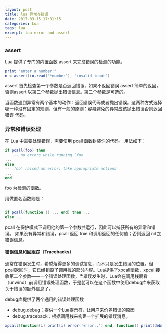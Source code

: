 ```yaml
---
layout: post
title: lua 异常与错误
date: 2017-03-15 17:31:15
categories: Lua
tags: lua  
excerpt: lua error and assert
---
```


### assert 

Lua 提供了专门的内置函数 assert 来完成错误的检测的功能。

```lua
print "enter a number:"
n = assert(io.read("*number"), "invalid input")
```

assert 首先检查第一个参数是否返回错误，如果不返回错误 assert 简单的返回，否则assert 以第二个参数抛出错误信息。第二个参数是可选的。

当函数遇到异常有两个基本的动作：返回错误代码或者抛出错误。这两种方式选择
哪一种没有固定的规则，但有一般的原则：容易避免的异常应该抛出错误否则返回错误
代码。

### 异常和错误处理

在 Lua 中需要处理错误，需要使用 pcall 函数封装你的代码。
用法如下：

```lua
if pcall(foo) then
	-- no errors while running `foo'
...
else
-- `foo' raised an error: take appropriate actions
...
end

```
foo 为检测的函数。

用做匿名函数则是：

```lua

if pcall(function () ... end) then ...
else ...

```
pcall 在保护模式下调用他的第一个参数并运行，因此可以捕获所有的异常和错误。
如果没有异常和错误，pcall 返回 true 和调用返回的任何值；否则返回 nil 加错误信息。

#### 错误信息和回跟踪（Tracebacks）

通常在错误发生时，希望落得更多的调试信息，而不只是发生错误的位置。但pcall返回时，它已经销毁了调用桟的部分内容。Lua提供了xpcall函数，xpcall接收第二个参数——一个错误处理函数，当错误发生时，Lua会在调用桟展看（unwind）前调用错误处理函数，于是就可以在这个函数中使用debug库来获取关于错误的额外信息了。

debug库提供了两个通用的错误处理函数:
- debug.debug：提供一个Lua提示符，让用户来价差错误的原因
- debug.traceback：根据调用桟来构建一个扩展的错误消息。

```lua
xpcall(function(i) print(i) error('error..') end, function() print(debug.traceback()) end, 33)
```




